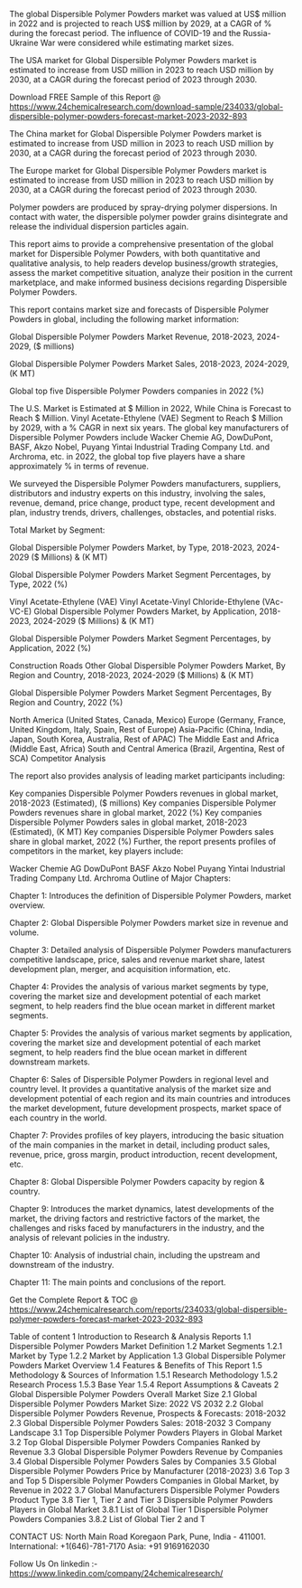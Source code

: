The global Dispersible Polymer Powders market was valued at US$ million in 2022 and is projected to reach US$ million by 2029, at a CAGR of % during the forecast period. The influence of COVID-19 and the Russia-Ukraine War were considered while estimating market sizes.

The USA market for Global Dispersible Polymer Powders market is estimated to increase from USD million in 2023 to reach USD million by 2030, at a CAGR during the forecast period of 2023 through 2030.

Download FREE Sample of this Report @ https://www.24chemicalresearch.com/download-sample/234033/global-dispersible-polymer-powders-forecast-market-2023-2032-893

The China market for Global Dispersible Polymer Powders market is estimated to increase from USD million in 2023 to reach USD million by 2030, at a CAGR during the forecast period of 2023 through 2030.

The Europe market for Global Dispersible Polymer Powders market is estimated to increase from USD million in 2023 to reach USD million by 2030, at a CAGR during the forecast period of 2023 through 2030.

Polymer powders are produced by spray-drying polymer dispersions. In contact with water, the dispersible polymer powder grains disintegrate and release the individual dispersion particles again.

This report aims to provide a comprehensive presentation of the global market for Dispersible Polymer Powders, with both quantitative and qualitative analysis, to help readers develop business/growth strategies, assess the market competitive situation, analyze their position in the current marketplace, and make informed business decisions regarding Dispersible Polymer Powders.

This report contains market size and forecasts of Dispersible Polymer Powders in global, including the following market information:

Global Dispersible Polymer Powders Market Revenue, 2018-2023, 2024-2029, ($ millions)

Global Dispersible Polymer Powders Market Sales, 2018-2023, 2024-2029, (K MT)

Global top five Dispersible Polymer Powders companies in 2022 (%)

The U.S. Market is Estimated at $ Million in 2022, While China is Forecast to Reach $ Million.
Vinyl Acetate-Ethylene (VAE) Segment to Reach $ Million by 2029, with a % CAGR in next six years.
The global key manufacturers of Dispersible Polymer Powders include Wacker Chemie AG, DowDuPont, BASF, Akzo Nobel, Puyang Yintai Industrial Trading Company Ltd. and Archroma, etc. in 2022, the global top five players have a share approximately % in terms of revenue.

We surveyed the Dispersible Polymer Powders manufacturers, suppliers, distributors and industry experts on this industry, involving the sales, revenue, demand, price change, product type, recent development and plan, industry trends, drivers, challenges, obstacles, and potential risks.

Total Market by Segment:

Global Dispersible Polymer Powders Market, by Type, 2018-2023, 2024-2029 ($ Millions) & (K MT)

Global Dispersible Polymer Powders Market Segment Percentages, by Type, 2022 (%)

Vinyl Acetate-Ethylene (VAE)
Vinyl Acetate-Vinyl Chloride-Ethylene (VAc-VC-E)
Global Dispersible Polymer Powders Market, by Application, 2018-2023, 2024-2029 ($ Millions) & (K MT)

Global Dispersible Polymer Powders Market Segment Percentages, by Application, 2022 (%)

Construction
Roads
Other
Global Dispersible Polymer Powders Market, By Region and Country, 2018-2023, 2024-2029 ($ Millions) & (K MT)

Global Dispersible Polymer Powders Market Segment Percentages, By Region and Country, 2022 (%)

North America (United States, Canada, Mexico)
Europe (Germany, France, United Kingdom, Italy, Spain, Rest of Europe)
Asia-Pacific (China, India, Japan, South Korea, Australia, Rest of APAC)
The Middle East and Africa (Middle East, Africa)
South and Central America (Brazil, Argentina, Rest of SCA)
Competitor Analysis

The report also provides analysis of leading market participants including:

Key companies Dispersible Polymer Powders revenues in global market, 2018-2023 (Estimated), ($ millions)
Key companies Dispersible Polymer Powders revenues share in global market, 2022 (%)
Key companies Dispersible Polymer Powders sales in global market, 2018-2023 (Estimated), (K MT)
Key companies Dispersible Polymer Powders sales share in global market, 2022 (%)
Further, the report presents profiles of competitors in the market, key players include:

Wacker Chemie AG
DowDuPont
BASF
Akzo Nobel
Puyang Yintai Industrial Trading Company Ltd.
Archroma
Outline of Major Chapters:

Chapter 1: Introduces the definition of Dispersible Polymer Powders, market overview.

Chapter 2: Global Dispersible Polymer Powders market size in revenue and volume.

Chapter 3: Detailed analysis of Dispersible Polymer Powders manufacturers competitive landscape, price, sales and revenue market share, latest development plan, merger, and acquisition information, etc.

Chapter 4: Provides the analysis of various market segments by type, covering the market size and development potential of each market segment, to help readers find the blue ocean market in different market segments.

Chapter 5: Provides the analysis of various market segments by application, covering the market size and development potential of each market segment, to help readers find the blue ocean market in different downstream markets.

Chapter 6: Sales of Dispersible Polymer Powders in regional level and country level. It provides a quantitative analysis of the market size and development potential of each region and its main countries and introduces the market development, future development prospects, market space of each country in the world.

Chapter 7: Provides profiles of key players, introducing the basic situation of the main companies in the market in detail, including product sales, revenue, price, gross margin, product introduction, recent development, etc.

Chapter 8: Global Dispersible Polymer Powders capacity by region & country.

Chapter 9: Introduces the market dynamics, latest developments of the market, the driving factors and restrictive factors of the market, the challenges and risks faced by manufacturers in the industry, and the analysis of relevant policies in the industry.

Chapter 10: Analysis of industrial chain, including the upstream and downstream of the industry.

Chapter 11: The main points and conclusions of the report.

Get the Complete Report & TOC @ https://www.24chemicalresearch.com/reports/234033/global-dispersible-polymer-powders-forecast-market-2023-2032-893

Table of content
1 Introduction to Research & Analysis Reports
1.1 Dispersible Polymer Powders Market Definition
1.2 Market Segments
1.2.1 Market by Type
1.2.2 Market by Application
1.3 Global Dispersible Polymer Powders Market Overview
1.4 Features & Benefits of This Report
1.5 Methodology & Sources of Information
1.5.1 Research Methodology
1.5.2 Research Process
1.5.3 Base Year
1.5.4 Report Assumptions & Caveats
2 Global Dispersible Polymer Powders Overall Market Size
2.1 Global Dispersible Polymer Powders Market Size: 2022 VS 2032
2.2 Global Dispersible Polymer Powders Revenue, Prospects & Forecasts: 2018-2032
2.3 Global Dispersible Polymer Powders Sales: 2018-2032
3 Company Landscape
3.1 Top Dispersible Polymer Powders Players in Global Market
3.2 Top Global Dispersible Polymer Powders Companies Ranked by Revenue
3.3 Global Dispersible Polymer Powders Revenue by Companies
3.4 Global Dispersible Polymer Powders Sales by Companies
3.5 Global Dispersible Polymer Powders Price by Manufacturer (2018-2023)
3.6 Top 3 and Top 5 Dispersible Polymer Powders Companies in Global Market, by Revenue in 2022
3.7 Global Manufacturers Dispersible Polymer Powders Product Type
3.8 Tier 1, Tier 2 and Tier 3 Dispersible Polymer Powders Players in Global Market
3.8.1 List of Global Tier 1 Dispersible Polymer Powders Companies
3.8.2 List of Global Tier 2 and T

CONTACT US:
North Main Road Koregaon Park, Pune, India - 411001.
International: +1(646)-781-7170
Asia: +91 9169162030

Follow Us On linkedin :- https://www.linkedin.com/company/24chemicalresearch/
